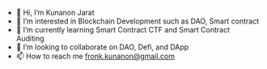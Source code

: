 - 👋 Hi, I’m Kunanon Jarat
- 👀 I’m interested in Blockchain Development such as DAO, Smart contract
- 🌱 I’m currently learning Smart Contract CTF and Smart Contract Auditing
- 💞️ I’m looking to collaborate on DAO, Defi, and DApp
- 📫 How to reach me fronk.kunanon@gmail.com

<!---
KunanonJ/KunanonJ is a ✨ special ✨ repository because its `README.md` (this file) appears on your GitHub profile.
You can click the Preview link to take a look at your changes.
--->
